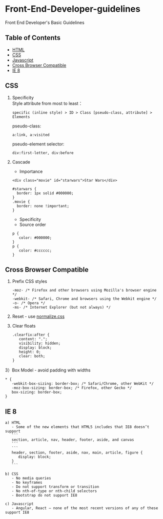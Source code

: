 # Front-End-Developer-guidelines
Front End Developer's Basic Guidelines

## Table of Contents
  - [HTML](#html)
  - [CSS](#css)
  - [Javascript](#javascript)
  - [Cross Browser Compatible](#cross-browser-compatible)
  - [IE 8](#ie-8)
  
## CSS
1) Specificity  
   Style attribute from most to least：
   ```
   specific (inline style) > ID > Class [pseudo-class, attribute] > Elements
   ```
   pseudo-class:
   ```  
   a:link, a:visited
   ```
   pseudo-element selector: 
   ```
   div:first-letter, div:before
   ```
  
2) Cascade
   - Importance
   ```
   <div class="movie" id="starwars">Star Wars</div>
   ```
   ```
   #starwars {
     border: 1px solid #000000;
   }
   .movie {
     border: none !important;
   }
   ```
   - Specificity
   - Source order
   ```
   p {
      color: #000000;
   }
   p {
      color: #cccccc;
   }
   ```
   
## Cross Browser Compatible
1) Prefix CSS styles
   ```
   -moz- /* Firefox and other browsers using Mozilla's browser engine */
   -webkit- /* Safari, Chrome and browsers using the Webkit engine */
   -o- /* Opera */
   -ms- /* Internet Explorer (but not always) */
   ```

2) Reset - use [normalize.css](http://necolas.github.io/normalize.css/) 
 
4) Clear floats
   ```
   .clearfix:after { 
      content: "."; 
      visibility: hidden; 
      display: block; 
      height: 0; 
      clear: both;
   }
   ```
3）Box Model - avoid padding with widths
   ```
   * { 
      -webkit-box-sizing: border-box; /* Safari/Chrome, other WebKit */
      -moz-box-sizing: border-box; /* Firefox, other Gecko */
      box-sizing: border-box; 
   }
   ```
  
 
## IE 8 
    
    a) HTML
       - Some of the new elements that HTML5 includes that IE8 doesn’t support
       ```
       section, article, nav, header, footer, aside, and canvas
       ```
       ```
       header, section, footer, aside, nav, main, article, figure {
          display: block; 
       }
       ```
       
    b) CSS
       - No media queries
       - No keyframes
       - Do not support transform or transition
       - No nth-of-type or nth-child selectors
       - Bootstrap do not support IE8
       
    c) Javascript
       - Angular, React – none of the most recent versions of any of these support IE8
 
